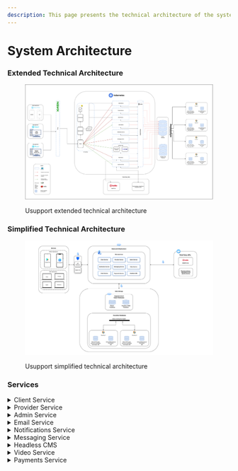 ```yaml
---
description: This page presents the technical architecture of the system
---
```


# System Architecture

### Extended Technical Architecture

<figure><img src="../.gitbook/assets/Extended-Technical-Architecture-1.png" alt=""><figcaption><p>Usupport extended technical architecture</p></figcaption></figure>

### Simplified Technical Architecture

<figure><img src="../.gitbook/assets/Simplified-Technical-Architecture-2.drawio-1.png" alt=""><figcaption><p>Usupport simplified technical architecture</p></figcaption></figure>

### Services

<details>

<summary>Client Service</summary>



</details>

<details>

<summary>Provider Service</summary>



</details>

<details>

<summary>Admin Service</summary>



</details>

<details>

<summary>Email Service</summary>



</details>

<details>

<summary>Notifications Service</summary>



</details>

<details>

<summary>Messaging Service</summary>



</details>

<details>

<summary>Headless CMS</summary>



</details>

<details>

<summary>Video Service</summary>



</details>

<details>

<summary>Payments Service</summary>



</details>

###
